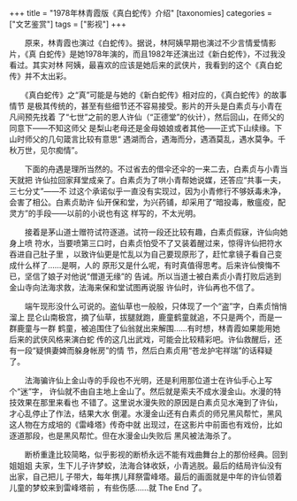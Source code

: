 +++
title = "1978年林青霞版《真白蛇传》介绍"
[taxonomies]
categories = ["文艺鉴赏"]
tags = ["影视"]
+++
<!-- # 1978年《真白蛇传》（林青霞） -->
<!--LINK: 2006-09-24 15:49:03 http://lymslive.blog.163.com/blog/static/8429175200682434934/ -->

　　原来，林青霞也演过《白蛇传》。据说，林阿姨早期也演过不少言情爱情影片，《真
白蛇传》是她1978年演的，而且1982年还演出过《新白蛇传》，不过我没看过。其实对林
阿姨，最喜欢的应该是她后来的武侠片，我看到的这个《真白蛇传》并不太出彩。 

　　《真白蛇传》之“真”可能是与她的《新白蛇传》相对应的，《真白蛇传》的故事情节
是极其传统的，甚至有些细节还不容易接受。影片的开头是白素贞与小青在凡间预先找着
了“七世”之前的恩人许仙（“正德堂”的伙计），然后回山，在师父的同意下——不知这师父
是梨山老母还是金母娘娘或者其他——正式下山续缘。下山时师父的几句箴言比较有意思“
遇湖而合，遇海而分，遇酒莫乱，遇水莫争。千秋万世，见尔痴情”。 
<!-- more -->

　　下面的舟遇是理所当然的。不过省去的借伞还伞的一来二去，白素贞与小青当天就把
许仙拉回家拜堂成亲了。白素贞为了哄小青帮她说媒，还答应“共事一夫，三七分丈”——不
过这个承诺似乎一直没有实现过，因为小青修行不够妖毒未净，会害了相公。白素贞助许
仙开保和堂，为兴药铺，却采用了“暗投毒，散瘟疫，配灵方”的手段——以前的小说也有这
样写的，不太光明。 

　　接着是茅山道士赠符试符逐道。试符一段还比较有趣，白素贞假寐，许仙向她身上喷
符水，当要喷第三口时，白素贞怕受不了又装着醒过来，惊得许仙把符水吞进自己肚子里
，以致许仙更是忙乱以为自己要现原形了，赶忙拿镜子看自己变成什么样了……是啊，人的
原形又是什么呢，有时真值得思考。后来许仙懊悔不已，坚信了娘子对他说“僧道无缘”的
告诫。所以当道士被白素贞小青打败后逃到金山寺向法海求救，法海来保和堂试图再说服
许仙时，许仙再也不信了。

　　端午现形没什么可说的。盗仙草也一般般，只体现了一个“盗”字，白素贞悄悄溜上
昆仑山南极宫，摘了仙草，拔腿就跑，鹿童鹤童就追，不只是两个，而是一群鹿童与一群
鹤童，被追围住了仙翁就出来解围……有时想，林青霞如果能用她后来的武侠风格来演白蛇
传的这几出武戏，可能会比较精彩吧。许仙救醒后，还有一段“疑惧妻婢而躲身帐房”的情
节，然后白素贞用“苍龙护宅祥瑞”的话释疑了。 

　　法海骗许仙上金山寺的手段也不光明，还是利用那位道士在许仙手心上写个“迷”字，
许仙就不由自主地上金山了。然后就是索夫不成水漫金山。水漫的特技效果在那里来看也
不错了。这里说水漫失败的原因是白素贞见水淹到了许仙，才心乱停止了作法，结果大水
倒灌。水漫金山还有白素贞的师兄黑风帮忙，黑风这人物在方成培的《雷峰塔》传奇中就
出现过，在这影片中前面也有戏份，比如逐道那段，也是黑风帮忙。但在水漫金山失败后
黑风被法海杀了。 

　　断桥重逢比较简略，似乎影视的断桥永远不能有戏曲舞台上的那份经典。回到姐姐姐
夫家，生下儿子许梦蛟，法海合钵收妖，小青逃脱。最后的结局许仙没有出家，自己把儿
子带大，每年携儿拜祭雷峰塔。最后的画面就是中年的许仙领着儿童的梦蛟来到雷峰塔前
，有些伤感……就 The End 了。


